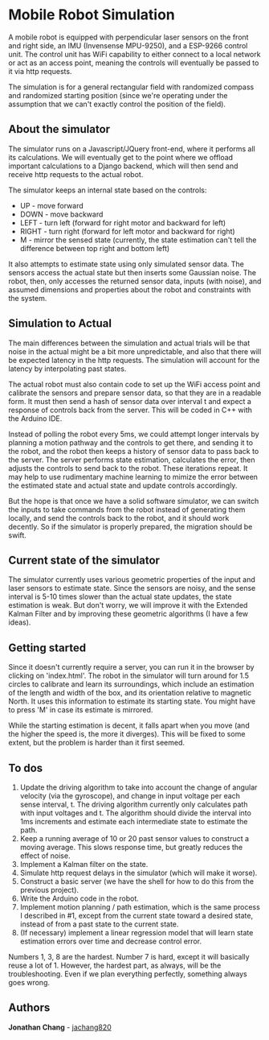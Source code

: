 # Mobile Robot Simulation

A mobile robot is equipped with perpendicular laser sensors on the front and right side, an IMU (Invensense MPU-9250), and a ESP-9266 control unit. The control unit has WiFi capability to either connect to a local network or act as an access point, meaning the controls will eventually be passed to it via http requests.

The simulation is for a general rectangular field with randomized compass and randomized starting position (since we're operating under the assumption that we can't exactly control the position of the field). 

## About the simulator

The simulator runs on a Javascript/JQuery front-end, where it performs all its calculations. We will eventually get to the point where we offload important calculations to a Django backend, which will then send and receive http requests to the actual robot.

The simulator keeps an internal state based on the controls:
* UP - move forward
* DOWN - move backward
* LEFT - turn left (forward for right motor and backward for left)
* RIGHT - turn right (forward for left motor and backward for right)
* M - mirror the sensed state (currently, the state estimation can't tell the difference between top right and bottom left)

It also attempts to estimate state using only simulated sensor data. The sensors access the actual state but then inserts some Gaussian noise. The robot, then, only accesses the returned sensor data, inputs (with noise), and assumed dimensions and properties about the robot and constraints with the system.

## Simulation to Actual

The main differences between the simulation and actual trials will be that noise in the actual might be a bit more unpredictable, and also that there will be expected latency in the http requests. The simulation will account for the latency by interpolating past states.

The actual robot must also contain code to set up the WiFi access point and calibrate the sensors and prepare sensor data, so that they are in a readable form. It must then send a hash of sensor data over interval t and expect a response of controls back from the server. This will be coded in C++ with the Arduino IDE.

Instead of polling the robot every 5ms, we could attempt longer intervals by planning a motion pathway and the controls to get there, and sending it to the robot, and the robot then keeps a history of sensor data to pass back to the server. The server performs state estimation, calculates the error, then adjusts the controls to send back to the robot. These iterations repeat. It may help to use rudimentary machine learning to mimize the error between the estimated state and actual state and update controls accordingly.

But the hope is that once we have a solid software simulator, we can switch the inputs to take commands from the robot instead of generating them locally, and send the controls back to the robot, and it should work decently. So if the simulator is properly prepared, the migration should be swift.

## Current state of the simulator

The simulator currently uses various geometric properties of the input and laser sensors to estimate state. Since the sensors are noisy, and the sense interval is 5-10 times slower than the actual state updates, the state estimation is weak. But don't worry, we will improve it with the Extended Kalman Filter and by improving these geometric algorithms (I have a few ideas).

## Getting started

Since it doesn't currently require a server, you can run it in the browser by clicking on 'index.html'. The robot in the simulator will turn around for 1.5 circles to calibrate and learn its surroundings, which include an estimation of the length and width of the box, and its orientation relative to magnetic North. It uses this information to estimate its starting state. You might have to press 'M' in case its estimate is mirrored.

While the starting estimation is decent, it falls apart when you move (and the higher the speed is, the more it diverges). This will be fixed to some extent, but the problem is harder than it first seemed.

## To dos
1. Update the driving algorithm to take into account the change of angular velocity (via the gyroscope), and change in input voltage per each sense interval, t. The driving algorithm currently only calculates path with input voltages and t. The algorithm should divide the interval into 1ms increments and estimate each intermediate state to estimate the path.
2. Keep a running average of 10 or 20 past sensor values to construct a moving average. This slows response time, but greatly reduces the effect of noise.
3. Implement a Kalman filter on the state.
4. Simulate http request delays in the simulator (which will make it worse).
5. Construct a basic server (we have the shell for how to do this from the previous project).
6. Write the Arduino code in the robot.
7. Implement motion planning / path estimation, which is the same process I described in #1, except from the current state toward a desired state, instead of from a past state to the current state.
8. (If necessary) implement a linear regression model that will learn state estimation errors over time and decrease control error.

Numbers 1, 3, 8 are the hardest. Number 7 is hard, except it will basically reuse a lot of 1. However, the hardest part, as always, will be the troubleshooting. Even if we plan everything perfectly, something always goes wrong.

## Authors
**Jonathan Chang** - [jachang820](https://github.com/jachang820)